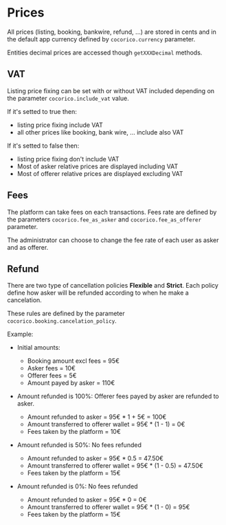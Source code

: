 # Prices

All prices (listing, booking, bankwire, refund, ...) are stored in cents and in the default app currency 
defined by `cocorico.currency` parameter.

Entities decimal prices are accessed though `getXXXDecimal` methods.


## VAT

Listing price fixing can be set with or without VAT included depending on the parameter `cocorico.include_vat` value.

If it's setted to true then:

- listing price fixing include VAT
- all other prices like booking, bank wire, ... include also VAT

If it's setted to false then:

- listing price fixing don't include VAT
- Most of asker relative prices are displayed including VAT
- Most of offerer relative prices are displayed excluding VAT


## Fees

The platform can take fees on each transactions. 
Fees rate are defined by the parameters `cocorico.fee_as_asker` and `cocorico.fee_as_offerer` parameter. 

The administrator can choose to change the fee rate of each user as asker and as offerer. 


## Refund

There are two type of cancellation policies **Flexible** and **Strict**. 
Each policy define how asker will be refunded according to when he make a cancelation.

These rules are defined by the parameter `cocorico.booking.cancelation_policy`.

Example:

- Initial amounts:
    - Booking amount excl fees = 95€
    - Asker fees = 10€
    - Offerer fees = 5€
    - Amount payed by asker = 110€
        
- Amount refunded is 100%: Offerer fees payed by asker are refunded to asker.
    - Amount refunded to asker = 95€ * 1 + 5€ = 100€
    - Amount transferred to offerer wallet = 95€ * (1 - 1)  = 0€
    - Fees taken by the platform = 10€
    
- Amount refunded is 50%: No fees refunded
    - Amount refunded to asker = 95€ * 0.5  = 47.50€
    - Amount transferred to offerer wallet = 95€ * (1 - 0.5)  = 47.50€
    - Fees taken by the platform = 15€

- Amount refunded is 0%: No fees refunded
    - Amount refunded to asker = 95€ * 0 = 0€
    - Amount transferred to offerer wallet = 95€ * (1 - 0) = 95€
    - Fees taken by the platform = 15€
